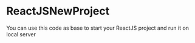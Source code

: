 # ReactJSNewProject
You can use this code as base to start your ReactJS project and run it on local server
